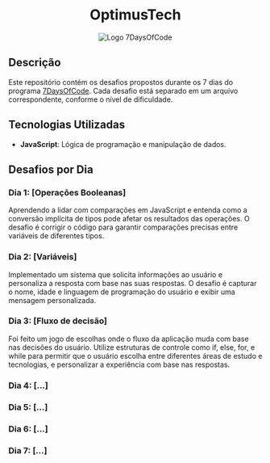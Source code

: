 <div align="center">
  <h1>OptimusTech</h1>
</div>
<div align="center">
  <img src="https://7daysofcode.io/assets/img/background-7days.1720710817.svg" alt="Logo 7DaysOfCode" style="max-width: 100%; height: auto;">
</div>

## Descrição

Este repositório contém os desafios propostos durante os 7 dias do programa [7DaysOfCode](https://7daysofcode.io/). Cada desafio está separado em um arquivo correspondente, conforme o nível de dificuldade.

## Tecnologias Utilizadas

- **JavaScript**: Lógica de programação e manipulação de dados.

## Desafios por Dia

### Dia 1: [Operações Booleanas]

Aprendendo a lidar com comparações em JavaScript e entenda como a conversão implícita de tipos pode afetar os resultados das operações. O desafio é corrigir o código para garantir comparações precisas entre variáveis de diferentes tipos.

### Dia 2: [Variáveis]

Implementado um sistema que solicita informações ao usuário e personaliza a resposta com base nas suas respostas. O desafio é capturar o nome, idade e linguagem de programação do usuário e exibir uma mensagem personalizada.

### Dia 3: [Fluxo de decisão]

Foi feito um jogo de escolhas onde o fluxo da aplicação muda com base nas decisões do usuário. Utilize estruturas de controle como if, else, for, e while para permitir que o usuário escolha entre diferentes áreas de estudo e tecnologias, e personalizar a experiência com base nas respostas.

### Dia 4: [...]

### Dia 5: [...]

### Dia 6: [...]

### Dia 7: [...]
